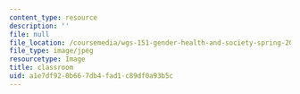 ```yaml
---
content_type: resource
description: ''
file: null
file_location: /coursemedia/wgs-151-gender-health-and-society-spring-2016/a1e7df920b667db4fad1c89df0a93b5c_14E-3101.jpg
file_type: image/jpeg
resourcetype: Image
title: classroom
uid: a1e7df92-0b66-7db4-fad1-c89df0a93b5c
---
```


